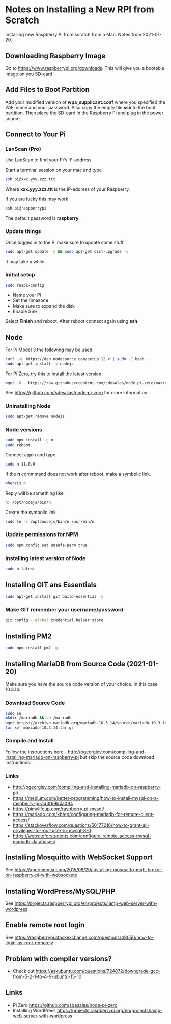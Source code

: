 # Notes on Installing a New RPI from Scratch

Installing new Raspberry Pi from scratch from a Mac. Notes from 2021-01-20.

## Downloading Raspberry Image
Go to https://www.raspberrypi.org/downloads. This will give you a bootable image on you SD-card.

## Add Files to Boot Partition
Add your modified version of **wpa_supplicant.conf** where you
specified the WiFi name and your password. Also copy the
empty file **ssh** to the boot partition. Then place the SD-card
in the Raspberry Pi and plug in the power source.


## Connect to Your Pi

### LanScan (Pro)
Use LanScan to find your Pi's IP-address.

Start a terminal session on your mac and type
````bash
ssh pi@xxx.yyy.zzz.ttt
````
Where **xxx.yyy.zzz.ttt** is the IP-address of your Raspberry.

If you are lucky this may work
````bash
ssh pi@raspberrypi
````

The default password is **raspberry**.

### Update things
Once logged in to the Pi make sure to update some stuff.

````bash
sudo apt-get update -y && sudo apt-get dist-upgrade -y
````

It may take a while.

### Initial setup
````bash
sudo raspi-config
````

- Name your Pi
- Set the timezone
- Make sure to expand the disk
- Enable SSH

Select **Finish** and reboot. After reboot connect again using **ssh**.

## Node

For Pi Model 3 the following may be used.

````bash
curl -sL https://deb.nodesource.com/setup_12.x | sudo -E bash -
sudo apt-get install -y nodejs
````

For Pi Zero, try this to install the latest version.

````bash
wget -O - https://raw.githubusercontent.com/sdesalas/node-pi-zero/master/install-node-v.lts.sh | sudo bash
````

See https://github.com/sdesalas/node-pi-zero for more information.

### Uninstalling Node
````bash
sudo apt-get remove nodejs
````

### Node versions
````bash
sudo npm install -g n
sudo reboot
````

Connect again and type

````bash
sudo n 11.0.0
````

If the **n** commmand does not work after reboot, make a symbolic link.

````bash
whereis n
````

Reply will be something like 

````bash
n: /opt/nodejs/bin/n
````

Create the symbolic link

````bash
sudo ln -s /opt/nodejs/bin/n /usr/bin/n
````

### Update permissions for NPM
````bash
sudo npm config set unsafe-perm true
````

### Installing latest version of Node
````bash
sudo n latest
````

## Installing GIT ans Essentials
````bash
sudo apt-get install git build-essential -y
````

### Make GIT remember your username/password
````bash
git config --global credential.helper store
````

## Installing PM2
````bash
sudo npm install pm2 -g
````

## Installing MariaDB from Source Code (2021-01-20)

Make sure you have the source code version of your choice. 
In this case 10.3.14.

### Download Source Code
````bash
sudo su
mkdir /mariadb && cd /mariadb
wget https://archive.mariadb.org/mariadb-10.3.14/source/mariadb-10.3.14.tar.gz
tar xvf mariadb-10.3.14.tar.gz
````

### Compile and Install
Follow the instructions here - http://pgeorgiev.com/compiling-and-installing-mariadb-on-raspberry-pi
but skip the source code download instructions.

### Links
- http://pgeorgiev.com/compiling-and-installing-mariadb-on-raspberry-pi/
- https://medium.com/better-programming/how-to-install-mysql-on-a-raspberry-pi-ad3f69b4a094
- https://pimylifeup.com/raspberry-pi-mysql/
- https://mariadb.com/kb/en/configuring-mariadb-for-remote-client-access/
- https://stackoverflow.com/questions/50177216/how-to-grant-all-privileges-to-root-user-in-mysql-8-0
- https://websiteforstudents.com/configure-remote-access-mysql-mariadb-databases/


## Installing Mosquitto with WebSocket Support
See https://xperimentia.com/2015/08/20/installing-mosquitto-mqtt-broker-on-raspberry-pi-with-websockets

## Installing WordPress/MySQL/PHP
See https://projects.raspberrypi.org/en/projects/lamp-web-server-with-wordpress

## Enable remote root login
See https://raspberrypi.stackexchange.com/questions/48056/how-to-login-as-root-remotely

## Problem with compiler versions?
- Check out https://askubuntu.com/questions/724872/downgrade-gcc-from-5-2-1-to-4-9-ubuntu-15-10

## Links
- Pi Zero https://github.com/sdesalas/node-pi-zero
- Installing WordPress https://projects.raspberrypi.org/en/projects/lamp-web-server-with-wordpress 
